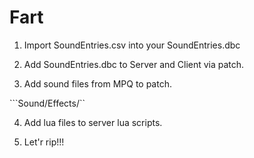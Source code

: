 # Fart
1. Import SoundEntries.csv into your SoundEntries.dbc

2. Add SoundEntries.dbc to Server and Client via patch.

3. Add sound files from MPQ to patch.

```Sound/Effects/``

4. Add lua files to server lua scripts.

5. Let'r rip!!!
   
